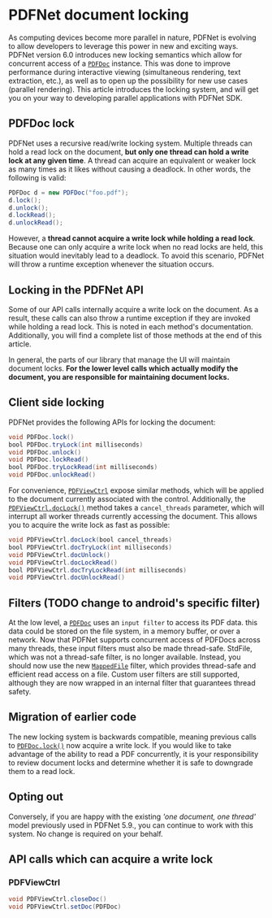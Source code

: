 # PDFNet document locking

As computing devices become more parallel in nature, PDFNet is evolving to allow developers to leverage this power in new and exciting ways. PDFNet version 6.0 introduces new locking semantics which allow for concurrent access of a [`PDFDoc`](https://www.pdftron.com/pdfnet/mobile/docs/Android/pdfnet/javadoc/reference/com/pdftron/pdf/PDFDoc.html) instance. This was done to improve performance during interactive viewing (simultaneous rendering, text extraction, etc.), as well as to open up the possibility for new use cases (parallel rendering). This article introduces the locking system, and will get you on your way to developing parallel applications with PDFNet SDK.

## PDFDoc lock

PDFNet uses a recursive read/write locking system. Multiple threads can hold a read lock on the document, **but only one thread can hold a write lock at any given time**. A thread can acquire an equivalent or weaker lock as many times as it likes without causing a deadlock. In other words, the following is valid:

```java
PDFDoc d = new PDFDoc("foo.pdf");
d.lock();
d.unlock();
d.lockRead();
d.unlockRead();
```

However, a **thread cannot acquire a write lock while holding a read lock**. Because one can only acquire a write lock when no read locks are held, this situation would inevitably lead to a deadlock. To avoid this scenario, PDFNet will throw a runtime exception whenever the situation occurs.

## Locking in the PDFNet API

Some of our API calls internally acquire a write lock on the document. As a result, these calls can also throw a runtime exception if they are invoked while holding a read lock. This is noted in each method's documentation. Additionally, you will find a complete list of those methods at the end of this article.

In general, the parts of our library that manage the UI will maintain document locks. **For the lower level calls which actually modify the document, you are responsible for maintaining document locks.**

## Client side locking

PDFNet provides the following APIs for locking the document:

```java
void PDFDoc.lock()
bool PDFDoc.tryLock(int milliseconds)
void PDFDoc.unlock()
void PDFDoc.lockRead()
bool PDFDoc.tryLockRead(int milliseconds)
void PDFDoc.unlockRead()
```

For convenience, [`PDFViewCtrl`](http://www.pdftron.com/pdfnet/mobile/docs/Android/pdfnet/javadoc/reference/com/pdftron/pdf/PDFViewCtrl.html) expose similar methods, which will be applied to the document currently associated with the control. Additionally, the [`PDFViewCtrl.docLock()`](https://www.pdftron.com/pdfnet/mobile/docs/Android/pdfnet/javadoc/reference/com/pdftron/pdf/PDFViewCtrl.html#docLock(boolean)) method takes a `cancel_threads` parameter, which will interrupt all worker threads currently accessing the document. This allows you to acquire the write lock as fast as possible:

```java
void PDFViewCtrl.docLock(bool cancel_threads)
bool PDFViewCtrl.docTryLock(int milliseconds)
void PDFViewCtrl.docUnlock()
void PDFViewCtrl.docLockRead()
bool PDFViewCtrl.docTryLockRead(int milliseconds)
void PDFViewCtrl.docUnlockRead()
```

## Filters (TODO change to android's specific filter)

At the low level, a [`PDFDoc`](https://www.pdftron.com/pdfnet/mobile/docs/Android/pdfnet/javadoc/reference/com/pdftron/pdf/PDFDoc.html) uses an `input filter` to access its PDF data. this data could be stored on the file system, in a memory buffer, or over a network. Now that PDFNet supports concurrent access of PDFDocs across many threads, these input filters must also be made thread-safe. StdFile, which was not a thread-safe filter, is no longer available. Instead, you should now use the new [`MappedFile`](https://www.pdftron.com/pdfnet/mobile/docs/Android/pdfnet/javadoc/reference/com/pdftron/filters/MappedFile.html) filter, which provides thread-safe and efficient read access on a file. Custom user filters are still supported, although they are now wrapped in an internal filter that guarantees thread safety.

## Migration of earlier code

The new locking system is backwards compatible, meaning previous calls to [`PDFDoc.lock()`](https://www.pdftron.com/pdfnet/mobile/docs/Android/pdfnet/javadoc/reference/com/pdftron/pdf/PDFDoc.html#lock()) now acquire a write lock. If you would like to take advantage of the ability to read a PDF concurrently, it is your responsibility to review document locks and determine whether it is safe to downgrade them to a read lock.

## Opting out

Conversely, if you are happy with the existing *'one document, one thread'* model previously used in PDFNet 5.9., you can continue to work with this system. No change is required on your behalf.

## API calls which can acquire a write lock

### PDFViewCtrl
```java
void PDFViewCtrl.closeDoc()
void PDFViewCtrl.setDoc(PDFDoc)
```
